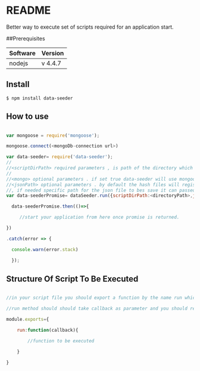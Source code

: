 # README #

Better way to execute set of scripts required for an application start.

##Prerequisites 

|Software|Version|
|---|---|
|nodejs|v 4.4.7|

## Install

```console
$ npm install data-seeder
```

## How to use

```js

var mongoose = require('mongoose');

mongoose.connect(<mongoDb-connection url>)

var data-seeder= require('data-seeder');
//
//<scriptDirPath> required parameters , is path of the directory which contains scripts to be executed
//
//<mongo> optional parameters . if set true data-seeder will use mongoose connection and use it to maintain file hash and executes the file which are updated, default mongo will be set to false
//<jsonPath> optional parameters . by default the hash files will registered into json file inside node_module/data-seeder/lib folder
//, if needed specific path for the json file to bes save it can passed here ex jsonPath:__dirname
var data-seederPromise= dataSeeder.run({scriptDirPath:<directoryPath>,jsonPath:<jsonPath>,mongo:<true or false>});

  data-seederPromise.then(()=>{

     //start your application from here once promise is returned.

})

.catch(error => {

  console.warn(error.stack)

  });
```

## Structure Of Script To Be Executed

```js

//in your script file you should export a function by the name run which will be executed by our module

//run method should should take callback as parameter and you should return the calback once your function executes completely.

module.exports={

    run:function(callback){

        //function to be executed

    }

}


```